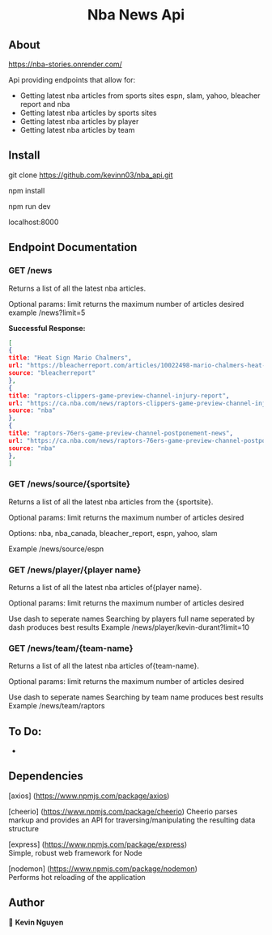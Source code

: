 <h1 align="center">Nba News Api</h1>

## About

https://nba-stories.onrender.com/

Api providing endpoints that allow for:

- Getting latest nba articles from sports sites espn, slam, yahoo, bleacher report and nba
- Getting latest nba articles by sports sites
- Getting latest nba articles by player
- Getting latest nba articles by team

## Install

git clone https://github.com/kevinn03/nba_api.git

npm install

npm run dev

localhost:8000

## Endpoint Documentation

### GET /news

Returns a list of all the latest nba articles.

Optional params:
limit returns the maximum number of articles desired
example /news?limit=5

**Successful Response:**

```JSON
[
{
title: "Heat Sign Mario Chalmers",
url: "https://bleacherreport.com/articles/10022498-mario-chalmers-heat-agree-to-10-day-contract-won-2-championships-with-miami",
source: "bleacherreport"
},
{
title: "raptors-clippers-game-preview-channel-injury-report",
url: "https://ca.nba.com/news/raptors-clippers-game-preview-channel-injury-report/wd09hzt1cqa1160vk9qanglf2",
source: "nba"
},
{
title: "raptors-76ers-game-preview-channel-postponement-news",
url: "https://ca.nba.com/news/raptors-76ers-game-preview-channel-postponement-news/os7dkg8vx7ae1upt6z2w59g3b",
source: "nba"
},
]
```

### GET /news/source/{sportsite}

Returns a list of all the latest nba articles from the {sportsite}.

Optional params:
limit returns the maximum number of articles desired

Options: nba, nba_canada, bleacher_report, espn, yahoo, slam

Example /news/source/espn

### GET /news/player/{player name}

Returns a list of all the latest nba articles of{player name}.

Optional params:
limit returns the maximum number of articles desired

Use dash to seperate names
Searching by players full name seperated by dash produces best results
Example /news/player/kevin-durant?limit=10

### GET /news/team/{team-name}

Returns a list of all the latest nba articles of{team-name}.

Optional params:
limit returns the maximum number of articles desired

Use dash to seperate names
Searching by team name produces best results
Example /news/team/raptors

## To Do:

- 

## Dependencies

[axios] (https://www.npmjs.com/package/axios)

[cheerio] (https://www.npmjs.com/package/cheerio)
Cheerio parses markup and provides an API for traversing/manipulating the resulting data structure

[express] (https://www.npmjs.com/package/express)  
Simple, robust web framework for Node

[nodemon] (https://www.npmjs.com/package/nodemon)  
Performs hot reloading of the application

## Author

👤 **Kevin Nguyen**
